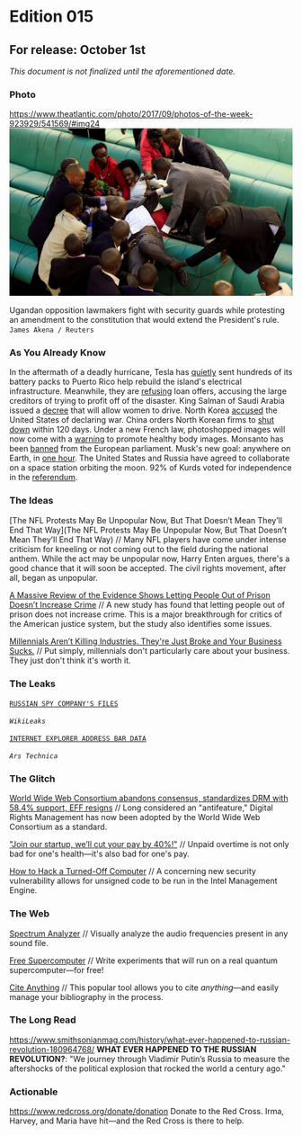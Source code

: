 # Edition 015

## For release: October 1st

_This document is not finalized until the aforementioned date._

### Photo

https://www.theatlantic.com/photo/2017/09/photos-of-the-week-923929/541569/#img24
![uganda.jpg](uganda.jpg)

Ugandan opposition lawmakers fight with security guards while protesting an amendment to the constitution that would extend the President's rule.
`James Akena / Reuters`

### As You Already Know
In the aftermath of a deadly hurricane, Tesla has [quietly](https://www.ecowatch.com/tesla-batteries-puerto-rico-2490950539.html) sent hundreds of its battery packs to Puerto Rico help rebuild the island's electrical infrastructure. Meanwhile, they are [refusing](https://theintercept.com/2017/09/28/puerto-rico-rejects-loan-offers-accusing-hedge-funds-of-trying-to-profit-off-hurricanes/) loan offers, accusing the large creditors of trying to profit off of the disaster. King Salman of Saudi Arabia issued a [decree](https://english.alarabiya.net/en/News/gulf/2017/09/26/Saudi-Arabia-King-Salman-orders-driving-licenses-for-women.html) that will allow women to drive. North Korea [accused](http://www.bbc.com/news/world-asia-41391978) the United States of declaring war. China orders North Korean firms to [shut down](http://english.yonhapnews.co.kr/northkorea/2017/09/28/0401000000AEN20170928012000315.html) within 120 days. Under a new French law, photoshopped images will now come with a [warning](http://www.telegraph.co.uk/news/2017/09/30/photoshopped-images-come-warning-new-french-law/) to promote healthy body images. Monsanto has been [banned](https://www.theguardian.com/environment/2017/sep/28/monsanto-banned-from-european-parliament) from the European parliament. Musk's new goal: anywhere on Earth, in [one hour](https://www.bloomberg.com/news/articles/2017-09-29/elon-musk-s-new-vision-anywhere-on-earth-in-under-one-hour). The United States and Russia have agreed to collaborate on a space station orbiting the moon. 92% of Kurds voted for independence in the [referendum](https://www.haaretz.com/middle-east-news/iraq/1.814639).

### The Ideas

[The NFL Protests May Be Unpopular Now, But That Doesn’t Mean They’ll End That Way](The NFL Protests May Be Unpopular Now, But That Doesn’t Mean They’ll End That Way) // Many NFL players have come under intense criticism for kneeling or not coming out to the field during the national anthem. While the act may be unpopular now, Harry Enten argues, there's a good chance that it will soon be accepted. The civil rights movement, after all, began as unpopular.

[A Massive Review of the Evidence Shows Letting People Out of Prison Doesn’t Increase Crime](https://www.vox.com/policy-and-politics/2017/9/25/16340782/study-mass-incarceration) // A new study has found that letting people out of prison does not increase crime. This is a major breakthrough for critics of the American justice system, but the study also identifies some issues.

[Millennials Aren’t Killing Industries. They're Just Broke and Your Business Sucks.](https://tech.co/millennials-killing-broke-business-sucks-2017-09#.Wci27n8bsI0.facebook) // Put simply, millennials don't particularly care about your business. They just don't think it's worth it.

### The Leaks

[`RUSSIAN SPY COMPANY'S FILES`](https://wikileaks.org/spyfiles/russia/)

*`WikiLeaks`*

[`INTERNET EXPLORER ADDRESS BAR DATA`](https://arstechnica.com/information-technology/2017/09/bug-in-fully-patched-internet-explorer-leaks-text-in-address-bar/)

*`Ars Technica`*

### The Glitch
[World Wide Web Consortium abandons consensus, standardizes DRM with 58.4% support, EFF resigns](https://boingboing.net/2017/09/18/antifeatures-for-all.html) // Long considered an "antifeature," Digital Rights Management has now been adopted by the World Wide Web Consortium as a standard.

["Join our startup, we’ll cut your pay by 40%!"](https://codewithoutrules.com/2017/09/18/when-startups-pay-less/) // Unpaid overtime is not only bad for one's health—it's also bad for one's pay.

[How to Hack a Turned-Off Computer](https://www.blackhat.com/eu-17/briefings/schedule/#how-to-hack-a-turned-off-computer-or-running-unsigned-code-in-intel-management-engine-8668) // A concerning new security vulnerability allows for unsigned code to be run in the Intel Management Engine.

### The Web

[Spectrum Analyzer](https://academo.org/demos/spectrum-analyzer/) // Visually analyze the audio frequencies present in any sound file.

[Free Supercomputer](https://quantumexperience.ng.bluemix.net/qx/community) // Write experiments that will run on a real quantum supercomputer—for free!

[Cite Anything](http://www.easybib.com/) // This popular tool allows you to cite *anything*—and easily manage your bibliography in the process.

### The Long Read
https://www.smithsonianmag.com/history/what-ever-happened-to-russian-revolution-180964768/ **WHAT EVER HAPPENED TO THE RUSSIAN REVOLUTION?**: "We journey through Vladimir Putin’s Russia to measure the aftershocks of the political explosion that rocked the world a century ago."

### Actionable
https://www.redcross.org/donate/donation Donate to the Red Cross. Irma, Harvey, and Maria have hit—and the Red Cross is there to help.
